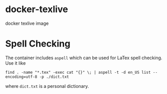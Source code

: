 # docker-texlive
docker texlive image

# Spell Checking

The container includes `aspell` which can be used for LaTex spell checking. Use it like

```shell
find . -name "*.tex" -exec cat "{}" \; | aspell -t -d en_US list --encoding=utf-8 -p ./dict.txt
```

where `dict.txt` is a personal dictionary.